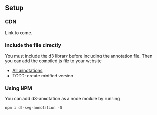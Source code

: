 ## Setup

### CDN
Link to come.

### Include the file directly

You must include the [d3 library]("http://d3js.org/") before including the annotation file. Then you can add the compiled js file to your website

- [All annotations](https://github.com/susielu/d3-annotation/blob/master/d3-annotation.js)
- TODO: create minified version

### Using NPM

You can add d3-annotation as a node module by running

<pre><code>npm i d3-svg-annotation -S</code></pre>

